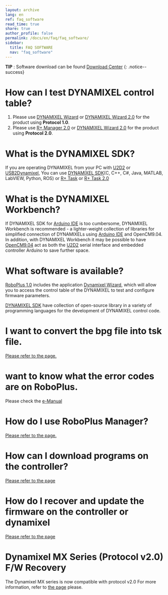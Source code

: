 ```yaml
---
layout: archive
lang: en
ref: faq_software
read_time: true
share: true
author_profile: false
permalink: /docs/en/faq/faq_software/
sidebar:
  title: FAQ SOFTWARE
  nav: "faq_software"
---
```



**TIP** : Software download can be found [Download Center](http://www.robotis.us/software/)
{: .notice--success}

# How can I test DYNAMIXEL control table?
1. Please use [DYNAMIXEL Wizard] or [DYNAMIXEL Wizard 2.0] for the product using **Protocol 1.0**.
2. Please use [R+ Manager 2.0] or [DYNAMIXEL Wizard 2.0] for the product using **Protocol 2.0**.


# What is the DYNAMIXEL SDK?
If you are operating DYNAMIXEL from your PC with [U2D2] or [USB2Dynamixel], You can use [DYNAMIXEL SDK](/docs/en/software/dynamixel/dynamixel_sdk/overview/)(C, C++, C#, Java, MATLAB, LabVIEW, Python, ROS) or [R+ Task] or [R+ Task 2.0]


# What is the DYNAMIXEL Workbench?
If DYNAMIXEL SDK for [Arduino IDE] is too cumbersome, DYNAMIXEL Workbench is recommended - a lighter-weight collection of libraries for simplified connection of DYNAMIXELs using [Arduino IDE] and OpenCM9.04. In addition, with DYNAMIXEL Workbench it may be possible to have [OpenCM9.04] act as both the [U2D2] serial interface and embedded controller Arduino to save further space.

# What software is available?
[RoboPlus 1.0](http://www.robotis.us/roboplus1/) includes the application [Dynamixel Wizard], which will allow you to access the control table of the DYNAMIXEL to test and configure firmware parameters. <br>

[DYNAMIXEL SDK] have collection of open-source library in a variety of programming languages for the development of DYNAMIXEL control code.

# I want to convert the bpg file into tsk file.
[Please refer to the page.](http://en.robotis.com/model/board.php?bo_table=robotis_faq_en&wr_id=25&sca=SOFTWARE)

#  want to know what the error codes are on RoboPlus.

Please check the [e-Manual](/docs/en/software/rplus1/task/task_misc/#errors)

# How do I use RoboPlus Manager?
[Please refer to the page.](http://en.robotis.com/model/board.php?bo_table=robotis_faq_en&wr_id=28&sca=SOFTWARE)

# How can I download programs on the controller?
[Please refer to the page](http://en.robotis.com/model/board.php?bo_table=robotis_faq_en&wr_id=29&sca=SOFTWARE)

# How do I recover and update the firmware on the controller or dynamixel
[Please refer to the page](http://en.robotis.com/model/board.php?bo_table=robotis_faq_en&wr_id=30&sca=SOFTWARE)

# Dynamixel MX Series (Protocol v2.0) F/W Recovery
The Dynamixel MX series is now compatible with protocol v2.0
For more information, refer to [the page](http://en.robotis.com/model/board.php?bo_table=robotis_faq_en&wr_id=52&sca=SOFTWARE) please.







[USB2Dynamixel]: /docs/en/parts/interface/usb2dynamixel/
[DYNAMIXEL Wizard]: /docs/en/software/rplus1/dynamixel_wizard/
[DYNAMIXEL Wizard 2.0]: /docs/en/software/dynamixel/dynamixel_wizard2/
[OpenCM9.04]: /docs/en/parts/controller/opencm904/
[OpenCM 485 EXP]: /docs/en/parts/controller/opencm485exp/
[R+ Manager 2.0]: /docs/en/software/rplus2/manager/
[DYNAMIXEL SDK]: /docs/en/software/dynamixel/dynamixel_sdk/overview/
[R+ Task]: /docs/en/software/rplus1/task/getting_started/
[R+ Task 2.0]: /docs/en/software/rplus2/task/
[DYNAMIXEL Workbench]: /docs/en/software/dynamixel/dynamixel_workbench/
[Firmware Recovery]: /docs/en/software/dynamixel/dynamixel_wizard2/#firmware-recovery
[U2D2]: /docs/en/parts/interface/u2d2/
[Arduino IDE]: /docs/en/software/arduino_ide/
